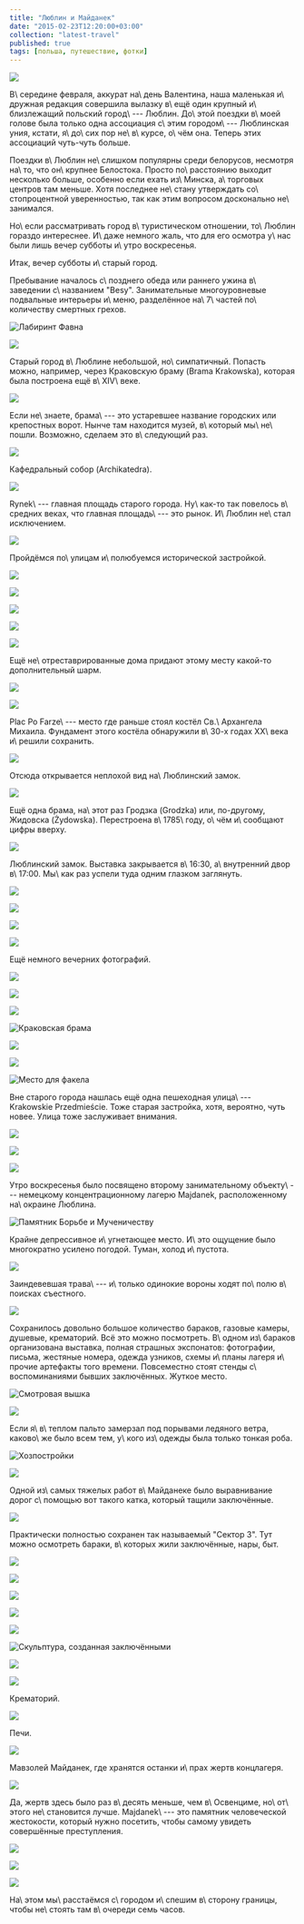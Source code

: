 ```yaml
---
title: "Люблин и Майданек"
date: "2015-02-23T12:20:00+03:00"
collection: "latest-travel"
published: true
tags: [польша, путешествие, фотки]
---
```


![](/images/travel/2015-02-lublin/lublin-cover.jpg)

В\ середине февраля, аккурат на\ день Валентина, наша маленькая и\ дружная редакция совершила вылазку в\ ещё один
крупный и\ близлежащий польский город\ --- Люблин. До\ этой поездки в\ моей голове была только одна ассоциация с\ этим
городом\ --- Люблинская уния, кстати, я\ до\ сих пор не\ в\ курсе, о\ чём она. Теперь этих ассоциаций чуть-чуть
больше.

<!--more-->

Поездки в\ Люблин не\ слишком популярны среди белорусов, несмотря на\ то, что он\ крупнее Белостока. Просто
по\ расстоянию выходит несколько больше, особенно если ехать из\ Минска, а\ торговых центров там меньше. Хотя последнее
не\ стану утверждать со\ стопроцентной уверенностью, так как этим вопросом досконально не\ занимался.

Но\ если рассматривать город в\ туристическом отношении, то\ Люблин гораздо интереснее. И\ даже немного жаль, что для
его осмотра у\ нас были лишь вечер субботы и\ утро воскресенья.

Итак, вечер субботы и\ старый город.

Пребывание началось с\ позднего обеда или раннего ужина в\ заведении с\ названием "Besy". Занимательные многоуровневые
подвальные интерьеры и\ меню, разделённое на\ 7\ частей по\ количеству смертных грехов.

![Лабиринт Фавна](/images/travel/2015-02-lublin/lublin-besy-1.jpg "Лабиринт Фавна")

![](/images/travel/2015-02-lublin/lublin-besy-2.jpg)

Старый город в\ Люблине небольшой, но\ симпатичный. Попасть можно, например, через Краковскую браму (Brama Krakowska),
которая была построена ещё в\ XIV\ веке.

![](/images/travel/2015-02-lublin/lublin-brama-krakowska-1.jpg)

Если не\ знаете, брама\ --- это устаревшее название городских или крепостных ворот. Нынче там находится музей,
в\ который мы\ не\ пошли. Возможно, сделаем это в\ следующий раз.

![](/images/travel/2015-02-lublin/lublin-brama-krakowska-2.jpg)

Кафедральный собор (Archikatedra).

![](/images/travel/2015-02-lublin/lublin-archikatedra.jpg)

Rynek\ --- главная площадь старого города. Ну\ как-то так повелось в\ средних веках, что главная площадь\ --- это рынок.
И\ Люблин не\ стал исключением.

![](/images/travel/2015-02-lublin/lublin-rynek.jpg)

Пройдёмся по\ улицам и\ полюбуемся исторической застройкой.

![](/images/travel/2015-02-lublin/lublin-streets-1.jpg)

![](/images/travel/2015-02-lublin/lublin-streets-2.jpg)

![](/images/travel/2015-02-lublin/lublin-streets-3.jpg)

![](/images/travel/2015-02-lublin/lublin-streets-4.jpg)

![](/images/travel/2015-02-lublin/lublin-streets-5.jpg)

Ещё не\ отреставрированные дома придают этому месту какой-то дополнительный шарм.

![](/images/travel/2015-02-lublin/lublin-streets-old-1.jpg)

![](/images/travel/2015-02-lublin/lublin-streets-old-2.jpg)

Plac Po Farze\ --- место где раньше стоял костёл Св.\ Архангела Михаила. Фундамент этого костёла обнаружили в\ 30-х
годах XX\ века и\ решили сохранить.

![](/images/travel/2015-02-lublin/lublin-plac-po-farze.jpg)

Отсюда открывается неплохой вид на\ Люблинский замок.

![](/images/travel/2015-02-lublin/lublin-castle-view.jpg)

Ещё одна брама, на\ этот раз Гродзка (Grodzka) или, по-другому, Жидовска (Żydowska). Перестроена в\ 1785\ году, о\ чём
и\ сообщают цифры вверху.

![](/images/travel/2015-02-lublin/lublin-brama-grodzka.jpg)

Люблинский замок. Выставка закрывается в\ 16:30, а\ внутренний двор в\ 17:00. Мы\ как раз успели туда одним глазком
заглянуть.

![](/images/travel/2015-02-lublin/lublin-castle-1.jpg)

![](/images/travel/2015-02-lublin/lublin-castle-2.jpg)

![](/images/travel/2015-02-lublin/lublin-castle-3.jpg)

![](/images/travel/2015-02-lublin/lublin-castle-4.jpg)

Ещё немного вечерних фотографий.

![](/images/travel/2015-02-lublin/lublin-evening-1.jpg)

![](/images/travel/2015-02-lublin/lublin-evening-2.jpg)

![](/images/travel/2015-02-lublin/lublin-evening-3.jpg)

![Краковская брама](/images/travel/2015-02-lublin/lublin-evening-4.jpg "Краковская брама")

![](/images/travel/2015-02-lublin/lublin-evening-5.jpg)

![](/images/travel/2015-02-lublin/lublin-evening-6.jpg)

![Место для факела](/images/travel/2015-02-lublin/lublin-evening-7.jpg "Место для факела")

Вне старого города нашлась ещё одна пешеходная улица\ --- Krakowskie Przedmieście. Тоже старая застройка, хотя,
вероятно, чуть новее. Улица тоже заслуживает внимания.

![](/images/travel/2015-02-lublin/lublin-przedmiescie-1.jpg)

![](/images/travel/2015-02-lublin/lublin-przedmiescie-2.jpg)

![](/images/travel/2015-02-lublin/lublin-przedmiescie-3.jpg)

Утро воскресенья было посвящено второму занимательному объекту\ --- немецкому концентрационному лагерю Majdanek,
расположенному на\ окраине Люблина.

![Памятник Борьбе и Мученичеству](/images/travel/2015-02-lublin/majdanek-pomnik.jpg "Памятник Борьбе и Мученичеству")

Крайне депрессивное и\ угнетающее место. И\ это ощущение было многократно усилено погодой. Туман, холод и\ пустота.

![](/images/travel/2015-02-lublin/majdanek-emptiness.jpg)

Заиндевевшая трава\ --- и\ только одинокие вороны ходят по\ полю в\ поисках съестного.

![](/images/travel/2015-02-lublin/majdanek-crow.jpg)

Сохранилось довольно большое количество бараков, газовые камеры, душевые, крематорий. Всё это можно посмотреть. В\ одном
из\ бараков организована выставка, полная страшных экспонатов: фотографии, письма, жестяные номера, одежда узников,
схемы и\ планы лагеря и\ прочие артефакты того времени. Повсеместно стоят стенды с\ воспоминаниями бывших заключённых.
Жуткое место.

![Смотровая вышка](/images/travel/2015-02-lublin/majdanek-lookout.jpg "Смотровая вышка")

![](/images/travel/2015-02-lublin/majdanek-tree.jpg)

Если я\ в\ теплом пальто замерзал под порывами ледяного ветра, каково\ же было всем тем, у\ кого из\ одежды была только
тонкая роба.

![Хозпостройки](/images/travel/2015-02-lublin/majdanek-buildings.jpg "Хозпостройки")

![](/images/travel/2015-02-lublin/majdanek-fence.jpg)

Одной из\ самых тяжелых работ в\ Майданеке было выравнивание дорог с\ помощью вот такого катка, который тащили
заключённые.

![](/images/travel/2015-02-lublin/majdanek-road-roller.jpg)

Практически полностью сохранен так называемый "Сектор 3". Тут можно осмотреть бараки, в\ которых жили заключённые, нары,
быт.

![](/images/travel/2015-02-lublin/majdanek-sector-iii-1.jpg)

![](/images/travel/2015-02-lublin/majdanek-sector-iii-2.jpg)

![](/images/travel/2015-02-lublin/majdanek-sector-iii-3.jpg)

![](/images/travel/2015-02-lublin/majdanek-sector-iii-4.jpg)

![](/images/travel/2015-02-lublin/majdanek-sector-iii-5.jpg)

![Скульптура, созданная заключёнными](/images/travel/2015-02-lublin/majdanek-sector-iii-6.jpg)

![](/images/travel/2015-02-lublin/majdanek-sector-iii-7.jpg)

![](/images/travel/2015-02-lublin/majdanek-sector-iii-8.jpg)

Крематорий.

![](/images/travel/2015-02-lublin/majdanek-crematorium.jpg)

Печи.

![](/images/travel/2015-02-lublin/majdanek-incinerators.jpg)

Мавзолей Майданек, где хранятся останки и\ прах жертв концлагеря.

![](/images/travel/2015-02-lublin/majdanek-mausoleum.jpg)

Да, жертв здесь было раз в\ десять меньше, чем в\ Освенциме, но\ от\ этого не\ становится лучше. Majdanek\ --- это
памятник человеческой жестокости, который нужно посетить, чтобы самому увидеть совершённые преступления.

![](/images/travel/2015-02-lublin/majdanek-end-1.jpg)

![](/images/travel/2015-02-lublin/majdanek-end-2.jpg)

![](/images/travel/2015-02-lublin/majdanek-end-3.jpg)

На\ этом мы\ расстаёмся с\ городом и\ спешим в\ сторону границы, чтобы не\ стоять там в\ очереди семь часов.
